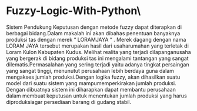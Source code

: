 # Fuzzy-Logic-With-Python\

Sistem Pendukung Keputusan dengan metode fuzzy dapat diterapkan di berbagai bidang.Dalam makalah ini akan dibahas penentuan banyaknya produksi tas dengan merek “ LORAMJAYA “ . Merek dagang dengan nama LORAM JAYA tersebut merupakan hasil dari usaharumahan yang terletak di Loram Kulon Kabupaten Kudus. Melihat realita yang terjadi dilapanganusaha yang bergerak di bidang produksi tas ini mengalami tantangan yang sangat dilematis.Permasalahan yang sering terjadi yaitu adanya tingkat persaingan yang sangat tinggi, menunutut perusahaan lebih berdaya guna dalam mengakses jumlah produksi.Dengan logika fuzzy, akan dihasilkan suatu model dari suatu sistem yang mampumemperkirakan jumlah produksi. Dengan dibuatnya sistem ini diharapkan dapat membantu perusahaan dalam membuat keputusan untuk menentukan jumlah produksi yang harus diproduksiagar persediaan barang di gudang stabil.
